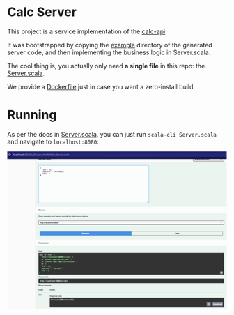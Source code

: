 # Calc Server

This project is a service implementation of the [calc-api](https://github.com/aaronp/calc-api)

It was bootstrapped by copying the [example](https://github.com/aaronp/calc-api/tree/main/server-generated/v1/example) directory of the generated server code,
and then implementing the business logic in Server.scala. 

The cool thing is, you actually only need **a single file** in this repo: the [Server.scala](./Server.scala).

We provide a [Dockerfile](./Dockerfile) just in case you want a zero-install build.

# Running

As per the docs in [Server.scala](./Server.scala), you can just run `scala-cli Server.scala` and navigate to `localhost:8080`:

![Swagger](img.png)

